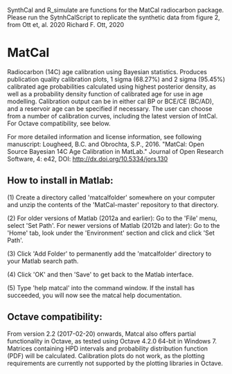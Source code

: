 SynthCal and R_simulate are functions for the MatCal radiocarbon package.
Please run the SytnhCalScript to replicate the synthetic data from figure 2, from Ott et, al. 2020
Richard F. Ott, 2020

# MatCal

Radiocarbon (14C) age calibration using Bayesian statistics. Produces publication quality calibration plots, 1 sigma (68.27%) and 2 sigma (95.45%) calibrated age probabilities calculated using highest posterior density, as well as a probability density function of calibrated age for use in age modelling. Calibration output can be in either cal BP or BCE/CE (BC/AD), and a reservoir age can be specified if necessary. The user can choose from a number of calibration curves, including the latest version of IntCal. For Octave compatibility, see below.

For more detailed information and license information, see following manuscript:
Lougheed, B.C. and Obrochta, S.P., 2016. "MatCal: Open Source Bayesian 14C Age Calibration in MatLab." Journal of Open Research Software, 4: e42, DOI: http://dx.doi.org/10.5334/jors.130

How to install in Matlab:
-------------------------
(1) Create a directory called 'matcalfolder' somewhere on your computer and unzip the contents of the 'MatCal-master' repository to that directory. 

(2) For older versions of Matlab (2012a and earlier): Go to the 'File' menu, select 'Set Path'. For newer versions of Matlab (2012b and later): Go to the 'Home' tab, look under the 'Environment' section and click and click 'Set Path'.  
    
(3) Click 'Add Folder' to permanently add the 'matcalfolder' directory to your Matlab search path.

(4) Click 'OK' and then 'Save' to get back to the Matlab interface.

(5) Type 'help matcal' into the command window. If the install has succeeded, you will now see the matcal help documentation.

Octave compatibility:
---------------------
From version 2.2 (2017-02-20) onwards, Matcal also offers partial functionality in Octave, as tested using Octave 4.2.0 64-bit in Windows 7. Matrices containing HPD intervals and probability distribution function (PDF) will be calculated. Calibration plots do not work, as the plotting requirements are currently not supported by the plotting libraries in Octave.

